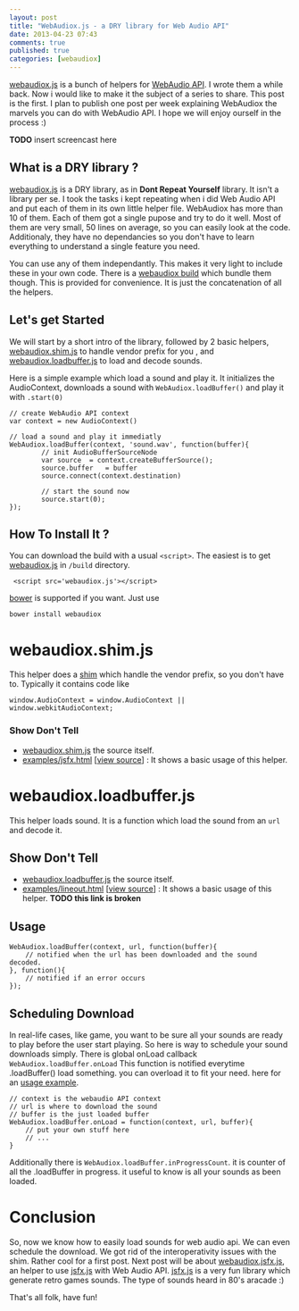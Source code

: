 ```yaml
---
layout: post
title: "WebAudiox.js - a DRY library for Web Audio API"
date: 2013-04-23 07:43
comments: true
published: true
categories: [webaudiox]
---
```


[webaudiox.js](https://github.com/jeromeetienne/webaudiox)
is a bunch of helpers for 
[WebAudio API](https://dvcs.w3.org/hg/audio/raw-file/tip/webaudio/specification.html).
I wrote them a while back. Now i would like to make it the subject of a series to share. This post is the first.
I plan to publish one post per week explaining WebAudiox the marvels you can do with WebAudio API. 
I hope we will enjoy ourself in the process :)

**TODO** insert screencast here

## What is a DRY library ?

[webaudiox.js](https://github.com/jeromeetienne/webaudiox)
is a DRY library, as in **Dont Repeat Yourself** library.
It isn't a library per se.
I took the tasks i kept repeating when i did Web Audio API and put each of them in its own little helper file.
WebAudiox has more than 10 of them. 
Each of them got a single pupose and try to do it well.
Most of them are very small, 50 lines on average, so you can easily look at the code. Additionaly, they have no dependancies so you don't have to learn everything to understand a single feature you need.

You can use any of them independantly.
This makes it very light to include these in your own code.
There is a 
[webaudiox build](https://github.com/jeromeetienne/webaudiox/build/)
which bundle them though.
This is provided for convenience.
It is just the concatenation of all the helpers.


## Let's get Started

We will start by a short intro of the library, 
followed by 2 basic helpers, 
[webaudiox.shim.js](https://github.com/jeromeetienne/webaudiox/blob/master/lib/webaudiox.shim.js) to handle vendor prefix for you
, and
[webaudiox.loadbuffer.js](https://github.com/jeromeetienne/webaudiox/blob/master/lib/webaudiox.loadbuffer.js) to load and decode sounds.

Here is a simple example which  load a sound and play it.
It initializes the AudioContext, downloads a sound with ```WebAudiox.loadBuffer()``` and play it with ```.start(0)```

```
// create WebAudio API context
var context	= new AudioContext()

// load a sound and play it immediatly
WebAudiox.loadBuffer(context, 'sound.wav', function(buffer){
		// init AudioBufferSourceNode
		var source	= context.createBufferSource();
		source.buffer	= buffer
		source.connect(context.destination)
		
		// start the sound now
		source.start(0);
});
```

## How To Install It ?

You can download the build with a usual ```<script>```. 
The easiest is to get 
[webaudiox.js](https://raw.github.com/jeromeetienne/webaudiox/master/build/webaudiox.js)
in ```/build``` directory.

```
 <script src='webaudiox.js'></script>
```

[bower](http://bower.io/) is supported if you want. Just use

```
bower install webaudiox
```


# webaudiox.shim.js

This helper does a [shim](http://en.wikipedia.org/wiki/Shim_\(computing\)) which handle 
the vendor prefix, so you don't have to. Typically it contains code like 

```
window.AudioContext	= window.AudioContext || window.webkitAudioContext;
```

### Show Don't Tell

* [webaudiox.shim.js](https://github.com/jeromeetienne/webaudiox/blob/master/lib/webaudiox.shim.js)
the source itself.
* [examples/jsfx.html](http://jeromeetienne.github.io/webaudiox/examples/jsfx.html)
\[[view source](https://github.com/jeromeetienne/webaudiox/blob/master/examples/jsfx.html)\] :
It shows a basic usage of this helper.

# webaudiox.loadbuffer.js

This helper loads sound. 
It is a function which load the sound from an ```url``` and decode it.

## Show Don't Tell

* [webaudiox.loadbuffer.js](https://github.com/jeromeetienne/webaudiox/blob/master/lib/webaudiox.loadbuffer.js)
the source itself.
* [examples/lineout.html](http://jeromeetienne.github.io/webaudiox/examples/lineout.html)
\[[view source](https://github.com/jeromeetienne/webaudiox/blob/master/examples/lineout.html)\] :
It shows a basic usage of this helper.
**TODO this link is broken**

## Usage

```
WebAudiox.loadBuffer(context, url, function(buffer){
	// notified when the url has been downloaded and the sound decoded.
}, function(){
	// notified if an error occurs
});
```

## Scheduling Download

In real-life cases, like game, you want to be sure all your sounds
are ready to play before the user start playing.
So here is way to schedule your sound downloads simply.
There is global onLoad callback ```WebAudiox.loadBuffer.onLoad```
This function is notified everytime .loadBuffer() load something.
you can overload it to fit your need.
here for an 
[usage example](https://github.com/jeromeetienne/webaudiox/blob/master/lib/soundsbank.html).

```
// context is the webaudio API context
// url is where to download the sound
// buffer is the just loaded buffer
WebAudiox.loadBuffer.onLoad = function(context, url, buffer){
	// put your own stuff here	
	// ... 
}
```

Additionally there is ```WebAudiox.loadBuffer.inProgressCount```.
it is counter of all the .loadBuffer in progress. 
it useful to know is all your sounds as been loaded.

# Conclusion

So, now we know how to easily load sounds for web audio api.
We can even schedule the download. We got rid of the interoperativity issues with the shim. Rather cool for a first post.
Next post will be about
[webaudiox.jsfx.js](),
an helper to use [jsfx.js]() with Web Audio API.
[jsfx.js]()
is a very fun library which generate retro games sounds.
The type of sounds heard in 80's aracade :)

That's all folk, have fun!

